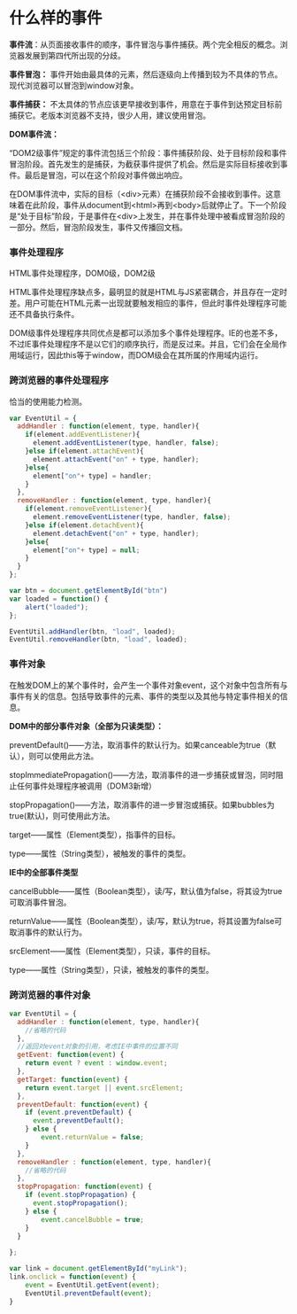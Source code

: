 # 什么样的事件

**事件流**：从页面接收事件的顺序，事件冒泡与事件捕获。两个完全相反的概念。浏览器发展到第四代所出现的分歧。

**事件冒泡：** 事件开始由最具体的元素，然后逐级向上传播到较为不具体的节点。现代浏览器可以冒泡到window对象。

**事件捕获：** 不太具体的节点应该更早接收到事件，用意在于事件到达预定目标前捕获它。老版本浏览器不支持，很少人用，建议使用冒泡。

**DOM事件流：**

​	“DOM2级事件”规定的事件流包括三个阶段：事件捕获阶段、处于目标阶段和事件冒泡阶段。首先发生的是捕获，为截获事件提供了机会。然后是实际目标接收到事件。最后是冒泡，可以在这个阶段对事件做出响应。

​	在DOM事件流中，实际的目标（\<div>元素）在捕获阶段不会接收到事件。这意味着在此阶段，事件从document到\<html>再到\<body>后就停止了。下一个阶段是“处于目标”阶段，于是事件在\<div>上发生，并在事件处理中被看成冒泡阶段的一部分。然后，冒泡阶段发生，事件又传播回文档。

### 事件处理程序

HTML事件处理程序，DOM0级，DOM2级

HTML事件处理程序缺点多，最明显的就是HTML与JS紧密耦合，并且存在一定时差。用户可能在HTML元素一出现就要触发相应的事件，但此时事件处理程序可能还不具备执行条件。

DOM级事件处理程序共同优点是都可以添加多个事件处理程序。IE的也差不多，不过IE事件处理程序不是以它们的顺序执行，而是反过来。并且，它们会在全局作用域运行，因此this等于window，而DOM级会在其所属的作用域内运行。

### 跨浏览器的事件处理程序

恰当的使用能力检测。

```javascript
var EventUtil = {
  addHandler : function(element, type, handler){
    if(element.addEventListener){
      element.addEventListener(type, handler, false);
    }else if(element.attachEvent){
      element.attachEvent("on" + type, handler);
    }else{
      element["on"+ type] = handler;
    }
  },  
  removeHandler : function(element, type, handler){
    if(element.removeEventListener){
      element.removeEventListener(type, handler, false);
    }else if(element.detachEvent){
      element.detachEvent("on" + type, handler);
    }else{
      element["on"+ type] = null;
    }
  }
};

var btn = document.getElementById("btn")
var loaded = function() {
    alert("loaded");
};

EventUtil.addHandler(btn, "load", loaded);
EventUtil.removeHandler(btn, "load", loaded);
```



### 事件对象

在触发DOM上的某个事件时，会产生一个事件对象event，这个对象中包含所有与事件有关的信息。包括导致事件的元素、事件的类型以及其他与特定事件相关的信息。

**DOM中的部分事件对象（全部为只读类型）：**

preventDefault()——方法，取消事件的默认行为。如果canceable为true（默认），则可以使用此方法。

stopImmediatePropagation()——方法，取消事件的进一步捕获或冒泡，同时阻止任何事件处理程序被调用（DOM3新增）

stopPropagation()——方法，取消事件的进一步冒泡或捕获。如果bubbles为true(默认)，则可使用此方法。

target——属性（Element类型），指事件的目标。

type——属性（String类型），被触发的事件的类型。

**IE中的全部事件类型**

cancelBubble——属性（Boolean类型），读/写，默认值为false，将其设为true可取消事件冒泡。

returnValue——属性（Boolean类型），读/写，默认为true，将其设置为false可取消事件的默认行为。

srcElement——属性（Element类型），只读，事件的目标。

type——属性（String类型），只读，被触发的事件的类型。

### 跨浏览器的事件对象

```javascript
var EventUtil = {
  addHandler : function(element, type, handler){
    //省略的代码
  },
  //返回对event对象的引用，考虑IE中事件的位置不同
  getEvent: function(event) {
	return event ? event : window.event;
  },
  getTarget: function(event) {
	return event.target || event.srcElement;
  },
  preventDefault: function(event) {
    if (event.preventDefault) {
      event.preventDefault();
    } else {
        event.returnValue = false;
    }
  },
  removeHandler : function(element, type, handler){
    //省略的代码
  },
  stopPropagation: function(event) {
    if (event.stopPropagation) {
      event.stopPropagation();
    } else {
        event.cancelBubble = true;
    }
  }
  
};

var link = document.getElementById("myLink");
link.onclick = function(event) {
    event = EventUtil.getEvent(event);
    EventUtil.preventDefault(event);
}
```

